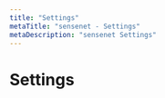 ```yaml
---
title: "Settings"
metaTitle: "sensenet - Settings"
metaDescription: "sensenet Settings"
---
```


# Settings

